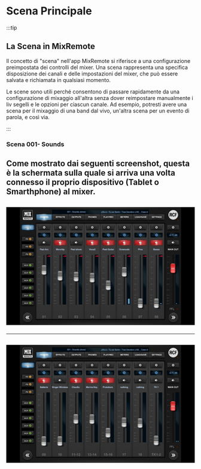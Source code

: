 # Scena Principale

:::tip
## La Scena in MixRemote

Il concetto di "scena" nell'app MixRemote si riferisce a una configurazione preimpostata dei controlli del mixer. Una scena rappresenta una specifica disposizione dei canali e delle impostazioni del mixer, che può essere salvata e richiamata in qualsiasi momento.

Le scene sono utili perché consentono di passare rapidamente da una configurazione di mixaggio all'altra senza dover reimpostare manualmente i liv segelli e le opzioni per ciascun canale. Ad esempio, potresti avere una scena per il mixaggio di una band dal vivo, un'altra scena per un evento di parola, e così via.

:::

### Scena 001- Sounds

Come mostrato dai seguenti screenshot, questa è la schermata sulla quale si arriva una volta connesso il proprio dispositivo (Tablet o Smarthphone) al mixer.
---
![Canali 1-8](../../static/img/Production/Canali%201-8.jpg)
---

---
![Canali 9-18](../../static/img/Production/Canali%209....jpg)
---